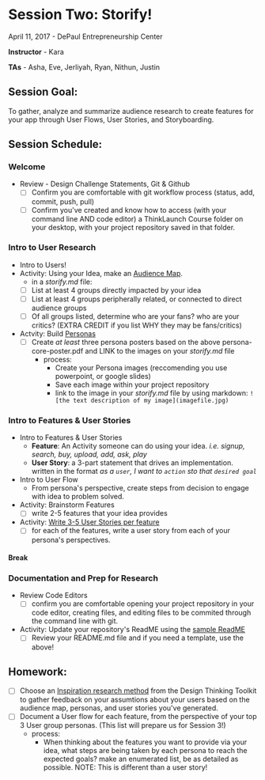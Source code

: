 # Session Two: Storify!
April 11, 2017 - DePaul Entrepreneurship Center

**Instructor** - Kara

**TAs** - Asha, Eve, Jerliyah, Ryan, Nithun, Justin

## Session Goal:
To gather, analyze and summarize audience research to create features for your app through User Flows, User Stories, and Storyboarding.

## Session Schedule:
### Welcome
  - Review - Design Challenge Statements, Git & Github
    - [ ] Confirm you are comfortable with git workflow process (status, add, commit, push, pull)
    - [ ] Confirm you've created and know how to access (with your command line AND code editor) a ThinkLaunch Course folder on your desktop, with your project repository saved in that folder.

### Intro to User Research
  - Intro to Users!
  - Activity: Using your Idea, make an [Audience Map](http://www.designkit.org/methods/11).
    - in a _storify.md_ file:
    - [ ] List at least 4 groups directly impacted by your idea
    - [ ] List at least 4 groups peripherally related, or connected to direct audience groups
    - [ ] Of all groups listed, determine who are your fans? who are your critics? (EXTRA CREDIT if you list WHY they may be fans/critics)
    
  - Actvity: Build [Personas](resources/persona-core-poster.pdf)
    - [ ] Create _at least_ three persona posters based on the above persona-core-poster.pdf and LINK to the images on your _storify.md_ file
      - process:
        - Create your Persona images (reccomending you use powerpoint, or google slides)
        - Save each image within your project repository
        - link to the image in your _storify.md_ file by using markdown: `![the text description of my image](imagefile.jpg)`

### Intro to Features & User Stories
  - Intro to Features & User Stories
    - **Feature**: An Activity someone can do using your idea. _i.e. signup, search, buy, upload, add, ask, play_
    - **User Story**: a 3-part statement that drives an implementation. written in the format _as a `user`, I want to `action` sto that `desired goal`_
  - Intro to User Flow
    - From persona's perspective, create steps from decision to engage with idea to problem solved.
  - Activity: Brainstorm Features
    - [ ] write 2-5 features that your idea provides
  - Activity: [Write 3-5 User Stories per feature](http://bit.ly/UserStoryWorksheet)
    - [ ] for each of the features, write a user story from each of your persona's perspectives.
  
#### Break

### Documentation and Prep for Research
  - Review Code Editors
    - [ ] confirm you are comfortable opening your project repository in your code editor, creating files, and editing files to be commited through the command line with git. 
  - Activity: Update your repository's ReadME using the [sample ReadME](resources/sample-readme.md)
    - [ ] Review your README.md file and if you need a template, use the above!

## Homework:
  - [ ] Choose an [Inspiration research method](http://www.designkit.org/methods#filter) from the Design Thinking Toolkit to gather feedback on your assumtions about your users based on the audience map, personas, and user stories you've generated.
  - [ ] Document a User flow for each feature, from the perspective of your top 3 User group personas. (This list will prepare us for Session 3!)
    - process:
      - When thinking about the features you want to provide via your idea, what steps are being taken by each persona to reach the expected goals? make an enumerated list, be as detailed as possible. NOTE: This is different than a user story! 
      
    
